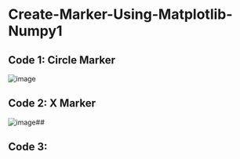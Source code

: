 # Create-Marker-Using-Matplotlib-Numpy1
## Code 1: Circle Marker
![image](https://github.com/user-attachments/assets/7497720f-bea6-4076-a38f-611281ea7b6c)

## Code 2: X Marker
![image](https://github.com/user-attachments/assets/b73094e5-c93a-4d0b-af01-b58b3844a919)##

## Code 3:

